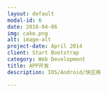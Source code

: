 ```yaml
---
layout: default
modal-id: 6
date: 2018-04-06
img: cake.png
alt: image-alt
project-date: April 2014
client: Start Bootstrap
category: Web Development
title: APP开发
description: IOS/Android/快应用

---
```

